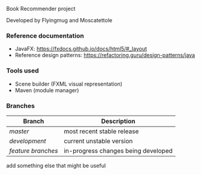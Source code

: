 Book Recommender project

Developed by Flyingmug and Moscatettole

<h3>Reference documentation</h3>

- JavaFX: https://fxdocs.github.io/docs/html5/#_layout
- Reference design patterns: https://refactoring.guru/design-patterns/java

<h3>Tools used</h3>

- Scene builder (FXML visual representation)
- Maven (module manager)

<h3>Branches</h3>

| Branch | Description |
| ----------- | ----------- |
| *master* | most recent stable release |
| *development* | current unstable version |
| *feature branches* | in-progress changes being developed |

add something else that might be useful
